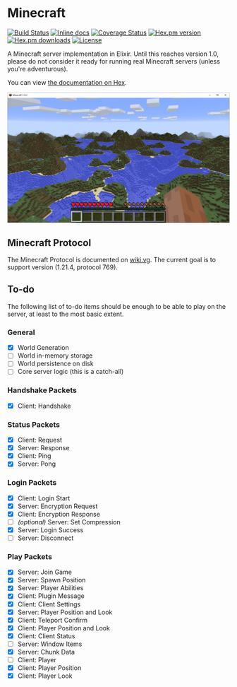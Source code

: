 # Minecraft

[![Build Status](https://travis-ci.com/thecodeboss/minecraft.svg?branch=master)](https://travis-ci.com/thecodeboss/minecraft)
[![Inline docs](http://inch-ci.org/github/thecodeboss/minecraft.svg)](http://inch-ci.org/github/thecodeboss/minecraft)
[![Coverage Status](https://coveralls.io/repos/github/thecodeboss/minecraft/badge.svg?branch=master)](https://coveralls.io/github/thecodeboss/minecraft?branch=master)
[![Hex.pm version](https://img.shields.io/hexpm/v/minecraft.svg?style=flat-square)](https://hex.pm/packages/minecraft)
[![Hex.pm downloads](https://img.shields.io/hexpm/dt/minecraft.svg?style=flat-square)](https://hex.pm/packages/minecraft)
[![License](https://img.shields.io/hexpm/l/minecraft.svg?style=flat-square)](https://hex.pm/packages/minecraft)

A Minecraft server implementation in Elixir. Until this reaches version 1.0, please do not consider it ready for running real Minecraft servers (unless you're adventurous).

You can view [the documentation on Hex](https://hexdocs.pm/minecraft/).

![Screenshot](./docs/screenshot.png)

## Minecraft Protocol

The Minecraft Protocol is documented on [wiki.vg](http://wiki.vg/Protocol). The current goal is to support version (1.21.4, protocol 769).

## To-do

The following list of to-do items should be enough to be able to play on the server, at least to the most basic extent.

### General

- [x] World Generation
- [ ] World in-memory storage
- [ ] World persistence on disk
- [ ] Core server logic (this is a catch-all)

### Handshake Packets

- [x] Client: Handshake

### Status Packets

- [x] Client: Request
- [x] Server: Response
- [x] Client: Ping
- [x] Server: Pong

### Login Packets

- [x] Client: Login Start
- [x] Server: Encryption Request
- [x] Client: Encryption Response
- [ ] _(optional)_ Server: Set Compression
- [x] Server: Login Success
- [ ] Server: Disconnect

### Play Packets

- [x] Server: Join Game
- [x] Server: Spawn Position
- [x] Server: Player Abilities
- [x] Client: Plugin Message
- [x] Client: Client Settings
- [x] Server: Player Position and Look
- [x] Client: Teleport Confirm
- [x] Client: Player Position and Look
- [x] Client: Client Status
- [ ] Server: Window Items
- [x] Server: Chunk Data
- [ ] Client: Player
- [x] Client: Player Position
- [x] Client: Player Look
